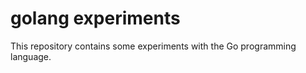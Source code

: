 golang experiments
=================

This repository contains some experiments with the Go programming language.

